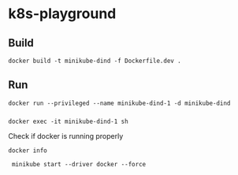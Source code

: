 # k8s-playground

## Build
```
docker build -t minikube-dind -f Dockerfile.dev .
```

## Run
```
docker run --privileged --name minikube-dind-1 -d minikube-dind
```


### 
```
docker exec -it minikube-dind-1 sh
```

Check if docker is running properly

```
docker info
```

```
 minikube start --driver docker --force

 ```
